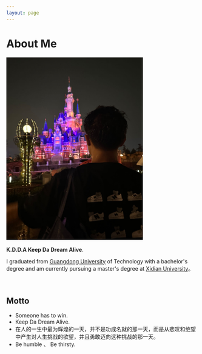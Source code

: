 ```yaml
---
layout: page
---
```


# About Me

<img src="/images/personal.png" class="floatpic" width="360" height="480">

 **K.D.D.A Keep Da Dream Alive**.

I graduated from [Guangdong University](https://www.gdut.edu.cn/) of Technology with a bachelor's degree and am currently pursuing a master's degree at [Xidian University](https://www.xidian.edu.cn/)。
<br>
<br>
<br>





## Motto

- Someone has to win.
- Keep Da Dream Alive.
- 在人的一生中最为辉煌的一天，并不是功成名就的那一天，而是从悲叹和绝望中产生对人生挑战的欲望，并且勇敢迈向这种挑战的那一天。
- Be humble 、 Be thirsty.

